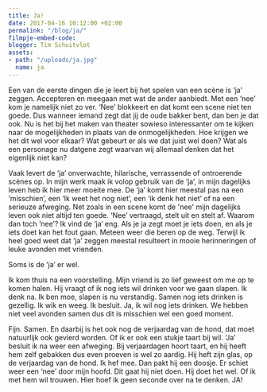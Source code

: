 ```yaml
---
title: Ja!
date: 2017-04-16 10:12:00 +02:00
permalink: "/blog/ja/"
filmpje-embed-code: 
blogger: Tim Schuitvlot
assets:
- path: "/uploads/ja.jpg"
  name: ja
---
```


Een van de eerste dingen die je leert bij het spelen van een scène is ‘ja’ zeggen. Accepteren en meegaan met wat de ander aanbiedt. Met een ‘nee’ kom je namelijk niet zo ver. ‘Nee’ blokkeert en dat komt een scene niet ten goede. Dus wanneer iemand zegt dat jij de oude bakker bent, dan ben je dat ook. Nu is het bij het maken van theater sowieso interessanter om te kijken naar de mogelijkheden in plaats van de onmogelijkheden. Hoe krijgen we het dit wel voor elkaar? Wat gebeurt er als we dat juist wel doen? Wat als een personage nu datgene zegt waarvan wij allemaal denken dat het eigenlijk niet kan?

Vaak levert de ‘ja’ onverwachte, hilarische, verrassende of ontroerende scènes op. In mijn werk maak ik volop gebruik van de ‘ja’, in mijn dagelijks leven heb ik hier meer moeite mee. De ‘ja’ komt hier meestal pas na een ‘misschien’, een ‘Ik weet het nog niet’, een ‘ik denk het niet’ of na een serieuze afweging. Net zoals in een scene komt de 'nee' mijn dagelijks leven ook niet altijd ten goede. ‘Nee’ vertraagd, stelt uit en stelt af. Waarom dan toch ‘nee’? Ik vind de ‘ja‘ eng. Als je ja zegt moet je iets doen, en als je iets doet kan het fout gaan. Meteen weer die beren op de weg. Terwijl ik heel goed weet dat ‘ja’ zeggen meestal resulteert in mooie herinneringen of leuke avonden met vrienden. 

Soms is de ‘ja’ er wel.

Ik kom thuis na een voorstelling. Mijn vriend is zo lief geweest om me op te komen halen. Hij vraagt of ik nog iets wil drinken voor we gaan slapen. Ik denk na. Ik ben moe, slapen is nu verstandig. Samen nog iets drinken is gezellig. Ik wik en weeg. Ik besluit. Ja, ik wil nog iets drinken. We hebben niet veel avonden samen dus dit is misschien wel een goed moment. 

Fijn. Samen. En daarbij is het ook nog de verjaardag van de hond, dat moet natuurlijk ook gevierd worden. Of ik er ook een stukje taart bij wil. ‘Ja’ besluit ik na weer een afweging. Bij verjaardagen hoort taart, en hij heeft hem zelf gebakken dus even proeven is wel zo aardig. Hij heft zijn glas, op de verjaardag van de hond. Ik hef mee. Dan pakt hij een doosje. Er schiet weer een ‘nee’ door mijn hoofd. Dit gaat hij niet doen. Hij doet het wel. Of ik met hem wil trouwen. Hier hoef ik geen seconde over na te denken. JA!
